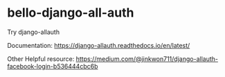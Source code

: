 # bello-django-all-auth
Try django-allauth

Documentation:
https://django-allauth.readthedocs.io/en/latest/

Other Helpful resource:
https://medium.com/@jinkwon711/django-allauth-facebook-login-b536444cbc6b
